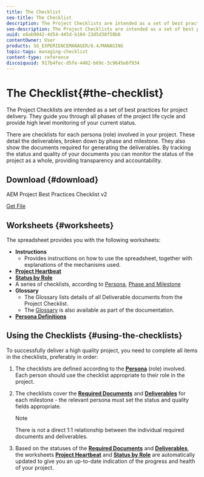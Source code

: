 ```yaml
---
title: The Checklist
seo-title: The Checklist
description: The Project Checklists are intended as a set of best practices for project delivery. They guide you through all phases of the project life cycle and provide high level monitoring of your current status. 
seo-description: The Project Checklists are intended as a set of best practices for project delivery. They guide you through all phases of the project life cycle and provide high level monitoring of your current status. 
uuid: e8ab9042-4d54-445d-b104-23d5d38f58b6
contentOwner: User
products: SG_EXPERIENCEMANAGER/6.4/MANAGING
topic-tags: managing-checklist
content-type: reference
discoiquuid: 917b4fec-d5fe-4402-b69c-3c9645e6f934
---
```


# The Checklist{#the-checklist}

The Project Checklists are intended as a set of best practices for project delivery. They guide you through all phases of the project life cycle and provide high level monitoring of your current status.

There are checklists for each persona (role) involved in your project. These detail the deliverables, broken down by phase and milestone. They also show the documents required for generating the deliverables. By tracking the status and quality of your documents you can monitor the status of the project as a whole, providing transparency and accountability.

## Download {#download}

AEM Project Best Practices Checklist v2

[Get File](assets/aem_project_bp_checklistv2.xlsx)

## Worksheets {#worksheets}

The spreadsheet provides you with the following worksheets:

* **Instructions**
    * Provides instructions on how to use the spreadsheet, together with explanations of the mechanisms used.
* **[Project Heartbeat](/help/managing/best-practices.md#project-heartbeat-dashboard)**
* **[Status by Role](/help/managing/best-practices.md#status-by-role)**
* A series of checklists, according to [Persona](/help/managing/best-practices.md#persona), [Phase and Milestone](/help/managing/best-practices.md#phases-and-milestones)
* **Glossary**
    * The Glossary lists details of all Deliverable documents from the Project Checklist.
    * The [Glossary](/help/managing/best-practices-glossary.md) is also available as part of the documentation.
* **[Persona Definitions](/help/managing/best-practices.md#persona)**

## Using the Checklists {#using-the-checklists}

To successfully deliver a high quality project, you need to complete all items in the checklists, preferably in order:

1. The checklists are defined according to the **[Persona](/help/managing/best-practices.md#persona)** (role) involved. Each person should use the checklist appropriate to their role in the project.
1. The checklists cover the **[Required Documents](/help/managing/best-practices.md#required-documents)** and **[Deliverables](/help/managing/best-practices.md#deliverables)** for each milestone - the relevant persona must set the status and quality fields appropriate.

   >[!NOTE]
   >
   >There is not a direct 1:1 relationship between the individual required documents and deliverables.

1. Based on the statuses of the **[Required Documents](/help/managing/best-practices.md#required-documents)** and **[Deliverables](/help/managing/best-practices.md#deliverables)**, the worksheets **[Project Heartbeat](/help/managing/best-practices.md#project-heartbeat-dashboard)** and **[Status by Role](/help/managing/best-practices.md#status-by-role)** are automatically updated to give you an up-to-date indication of the progress and health of your project.